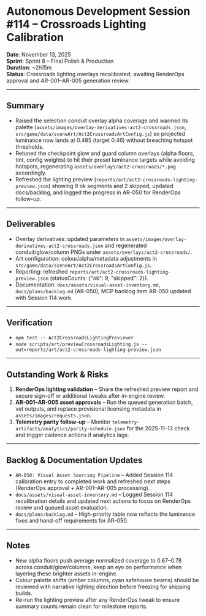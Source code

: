 # Autonomous Development Session #114 – Crossroads Lighting Calibration

**Date**: November 13, 2025  
**Sprint**: Sprint 8 – Final Polish & Production  
**Duration**: ~2h15m  
**Status**: Crossroads lighting overlays recalibrated; awaiting RenderOps approval and AR-001–AR-005 generation review.

---

## Summary
- Raised the selection conduit overlay alpha coverage and warmed its palette (`assets/images/overlay-derivatives-act2-crossroads.json`, `src/game/data/sceneArt/Act2CrossroadsArtConfig.js`) so projected luminance now lands at 0.485 (target 0.46) without breaching hotspot thresholds.
- Retuned the checkpoint glow and guard column overlays (alpha floors, tint, config weights) to hit their preset luminance targets while avoiding hotspots, regenerating `assets/overlays/act2-crossroads/*.png` accordingly.
- Refreshed the lighting preview (`reports/art/act2-crossroads-lighting-preview.json`) showing 9 ok segments and 2 skipped, updated docs/backlog, and logged the progress in AR-050 for RenderOps follow-up.

---

## Deliverables
- Overlay derivatives: updated parameters in `assets/images/overlay-derivatives-act2-crossroads.json` and regenerated conduit/glow/column PNGs under `assets/overlays/act2-crossroads/`.
- Art configuration: colour/alpha/metadata adjustments in `src/game/data/sceneArt/Act2CrossroadsArtConfig.js`.
- Reporting: refreshed `reports/art/act2-crossroads-lighting-preview.json` (statusCounts: {"ok": 9, "skipped": 2}).
- Documentation: `docs/assets/visual-asset-inventory.md`, `docs/plans/backlog.md` (AR-050), MCP backlog item AR-050 updated with Session 114 work.

---

## Verification
- `npm test -- Act2CrossroadsLightingPreviewer`
- `node scripts/art/previewCrossroadsLighting.js --out=reports/art/act2-crossroads-lighting-preview.json`

---

## Outstanding Work & Risks
1. **RenderOps lighting validation** – Share the refreshed preview report and secure sign-off or additional tweaks after in-engine review.
2. **AR-001–AR-005 asset approvals** – Run the queued generation batch, vet outputs, and replace provisional licensing metadata in `assets/images/requests.json`.
3. **Telemetry parity follow-up** – Monitor `telemetry-artifacts/analytics/parity-schedule.json` for the 2025-11-13 check and trigger cadence actions if analytics lags.

---

## Backlog & Documentation Updates
- `AR-050: Visual Asset Sourcing Pipeline` – Added Session 114 calibration entry to completed work and refreshed next steps (RenderOps approval + AR-001–AR-005 processing).
- `docs/assets/visual-asset-inventory.md` – Logged Session 114 recalibration details and updated next actions to focus on RenderOps review and queued asset evaluation.
- `docs/plans/backlog.md` – High-priority table now reflects the luminance fixes and hand-off requirements for AR-050.

---

## Notes
- New alpha floors push average normalized coverage to 0.67–0.78 across conduit/glow/columns; keep an eye on performance when layering these brighter assets in-engine.
- Colour palette shifts (amber columns, cyan safehouse beams) should be reviewed with narrative lighting direction before freezing for shipping builds.
- Re-run the lighting preview after any RenderOps tweak to ensure summary counts remain clean for milestone reports.
